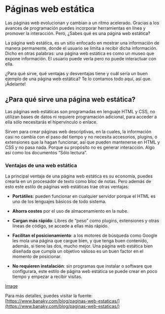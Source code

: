 # Páginas web estática

Las páginas web evolucionan y cambian a un ritmo acelerado. Gracias a los avances de programación puedes incorporar herramientas en línea y promover la interacción. Pero, ¿Sabes qué es una página web estática?

La página web estática, es un sitio enfocado en mostrar una información de manera permanente, donde el usuario se limita a recibir dicha información. Dicho en otras palabras: una página web estática es como un museo que expone información. El usuario puede verla pero no puede interactuar con ella.

¿Para qué sirve, qué ventajas y desventajas tiene y cuál sería un buen ejemplo de una página web estática? Te lo contamos todo aquí, así que. ¡Adelante! 

## ¿Para qué sirve una página web estática?

Las páginas web estáticas son programadas en lenguaje HTML y CSS, no utilizan bases de datos ni requiere programación adicional, para acceder a ella sólo necesitarás el hipervínculo o enlace.

Sirven para crear páginas web descriptivas, en la cuales, la información casi no cambia con el paso del tiempo y no necesita accesorios, plugins, o extensiones que la hagan funcionar, así que pueden mantenerse en HTML y CSS y no pasa nada. Porque su propósito no es generar interacción. Algo así como los documentos “Sólo lectura”.

### Ventajas de una web estática

La principal ventaja de una página web estática es su economía, puedes crearla en un procesador de texto como bloc de notas. Pero además de esto este estilo de páginas web estáticas trae otras ventajas:

- **Portátiles**: pueden funcionar en cualquier servidor porque el HTML  es uno de los lenguajes básicos de todo sistema.

- **Ahorra costes** por el uso de almacenamiento en la nube.

- **Cargan más rápido**: Libres de “peso” como plugins, extensiones y otras líneas de código, se accede a ellas más rápido. 

- **Facilitan el posicionamiento**: a los motores de búsqueda como Google les mola una página que cargue bien, y que tenga buen contenido, además, si tiene las dos, mucho mejor. Una página web estática bien diseñada que cumpla un objetivo valioso es un buen factor en el momento de posicionar. 

- **No requieren instalación**: sin programas que instalar o software que configurara, este estilo de página web estática se puede crear en poco tiempo y empezar a recibir visitas.

[Image](https://cdn.banaky.com/public/sites/banaky/posts/e180a87a-b96c-4ffc-8c7d-b61f04b54b8b/pagina-web-estatica.jpg)

Para más detalles, puedes visitar la fuente: [https://www.banaky.com/blog/paginas-web-estaticas/](https://www.banaky.com/blog/paginas-web-estaticas/)

